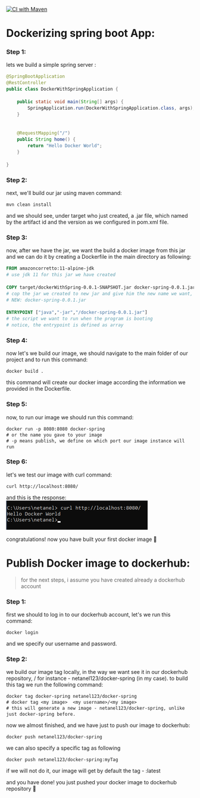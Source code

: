 [![CI with Maven](https://github.com/netanelshriki/docker-with-spring/actions/workflows/main.yml/badge.svg?branch=master)](https://github.com/netanelshriki/docker-with-spring/actions/workflows/main.yml)

# Dockerizing spring boot App:

### Step 1:

lets we build a simple spring server : 


```java
@SpringBootApplication
@RestController
public class DockerWithSpringApplication {

    public static void main(String[] args) {
        SpringApplication.run(DockerWithSpringApplication.class, args);
    }


    @RequestMapping("/")
    public String home() {
        return "Hello Docker World";
    }

}

```
### Step 2:

next, we'll build our jar using maven command:
```shell
mvn clean install
```
and we should see, under target who just created, a .jar file, which named by the artifact id and the version 
as we configured in pom.xml file.

### Step 3:

now, after we have the jar, we want the build a docker image from this jar
and we can do it by creating a Dockerfile in the main directory as following:

```Dockerfile
FROM amazoncorretto:11-alpine-jdk
# use jdk 11 for this jar we have created

COPY target/dockerWithSpring-0.0.1-SNAPSHOT.jar docker-spring-0.0.1.jar
# cop the jar we created to new jar and give him the new name we want, OLD: target/dockerWithSpring-0.0.1-SNAPSHOT.jar
# NEW: docker-spring-0.0.1.jar

ENTRYPOINT ["java","-jar","/docker-spring-0.0.1.jar"]
# the script we want to run when the program is booting
# notice, the entrypoint is defined as array 
```
### Step 4:
now let's we build our image, we should navigate to the main folder 
of our project and to run this command:

```shell
docker build . 
```

this command will create our docker image according the information we provided 
in the Dockerfile.

### Step 5:
now, to run our image we should run this command:
```shell
docker run -p 8080:8080 docker-spring 
# or the name you gave to your image
# -p means publish, we define on which port our image instance will run 
```

### Step 6:

let's we test our image with curl command:
```shell
curl http://localhost:8080/
```
and this is the response:  
![This is an image](https://github.com/netanelshriki/docker-with-spring/blob/master/src/main/resources/static/curl-response-docker.png)

congratulations! now you have built your first docker image :muscle:

# Publish Docker image to dockerhub:

> for the next steps, i assume you have created already a dockerhub account

### Step 1:

first we should to log in to our dockerhub account, let's we run this command:

```shell
docker login
```

and we specify our username and password.

### Step 2:

we build our image tag locally, in the way we want see it in our dockerhub repository, <our username>/<our image>
for instance - netanel123/docker-spring (in my case).
to build this tag we run the following command: 

```shell
docker tag docker-spring netanel123/docker-spring
# docker tag <my image>  <my username>/<my image>
# this will generate a new image - netanel123/docker-spring, unlike just docker-spring before.
```

now we almost finished, and we have just to push our image to dockerhub:

```shell
docker push netanel123/docker-spring
```

we can also specify a specific tag as following

```shell
docker push netanel123/docker-spring:myTag
```
if we will not do it, our image will get by default the tag - :latest

and you have done! you just pushed your docker image to dockerhub repository :partying_face:




